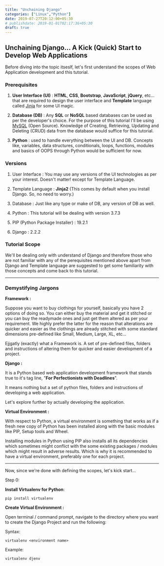 ```yaml
---
title: "Unchaining Django"
categories: ["Linux","Python"]
date: 2019-07-27T20:12:00+05:30
# publishdate: 2019-01-01T02:17:36+05:30
draft: true
---
```


## Unchaining Django... A Kick (Quick) Start to Develop Web Applications

Before diving into the topic itseslf, let's first understand the scopes of Web Application development and this tutorial.

### Prerequisites

1. **User Interface (UI)** : **HTML**, **CSS**, **Bootstrap**, **JavaScript**, **jQuery**, etc... that are required to design the user interface and **Template** language called [Jinja](http://jinja.pocoo.org/) for some UI magic.

2. **Database (DB)** : Any **SQL** or **NoSQL** based databases can be used as per the developer's choice. For the purpose of this tutorial I'll be using [MySQL]() (Open Source). Knowledge of Creating, Retrieving, Updating and Deleting (CRUD) data from the database would suffice for this tutorial.

3. **Python** : used to handle everything between the UI and DB. Concepts like, variables, data structures, conditionals, loops, functions, modules and basics of OOPS through Python would be sufficient for now.

### Versions

1. User Interface : You may use any versions of the UI technologies as per your interest. Doesn't matter! except for Template Language.

2. Template Language : **Jinja2** (This comes by default when you install Django. So, no need to worry.)

3. Database : Just like any type or make of DB, any version of DB as well.

4. Python : This tutorial will be dealing with  version 3.7.3

5. PIP (Python Package Installer) : 19.2.1

6. Django : 2.2.2

### Tutorial Scope

We'll be dealing only with understand of Django and therefore those who are not familiar with any of the perequisites mentioned above apart from Django and Template language are suggested to get some familiarity with those concepts and come back to this tutorial.

<hr/>

### Demystifying Jargons

**Framework :**

Suppose you want to buy clothings for yourself, basically you have 2 options of doing so. You can either buy the material and get it stitched or you can buy the readymade ones and just get them altered as per your requirement. We highly prefer the latter for the reason that alterations are quicker and easier as the clothings are already stitched with some standard dimensions pre-defined like Small, Medium, Large, XL, etc...

Ejjgatly (exactly) what a Framework is. A set of pre-defined files, folders and instructions of altering them for quicker and easier development of a project.

**Django :**

It is a Python based web application development framework that stands true to it's tag line, "**For Perfectionists with Deadlines**".

It means nothing but a set of python files, folders and instructions of developing a web application.

Let's explore further by actually developing the application.

**Virtual Environment :**

With respect to Python, a virtual environment is something that works as if a fresh new copy of Python has been installed along with the basic modules like PIP, Setup tools and Wheel.

Installing modules in Python using PIP also installs all its dependencies which sometimes might conflict with the some existing packages / modules which might result in adverse results. Which is why it is recommended to have a virtual environment, preferably one for each project.

<hr/>

Now, since we're done with defining the scopes, let's kick start...

Step 0:

**Install Virtualenv for Python**:

```terminal
pip install virtualenv
```

**Create Virtual Environment :**

Open terminal / command prompt, navigate to the directory where you want to create the Django Project and run the following:

Syntax:

```terminal
virtualenv <environment name>
```

Example:

```terminal
virtualenv djenv
```
